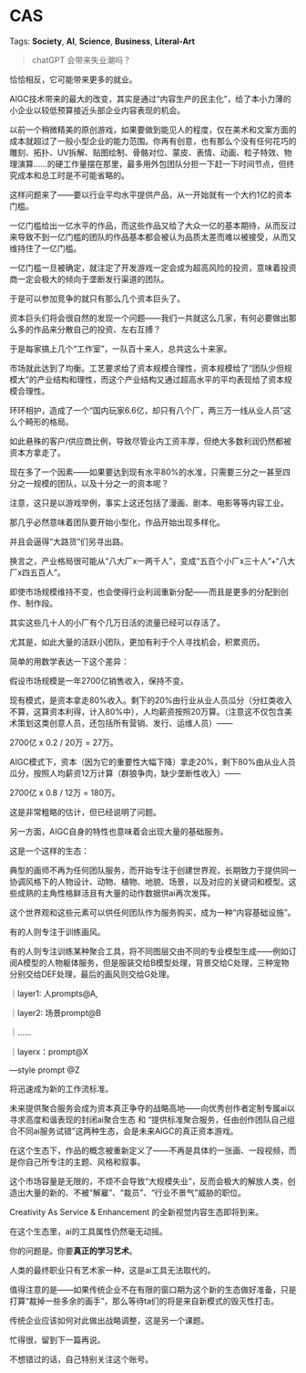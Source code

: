 # CAS

Tags: **Society**, **AI**, **Science**, **Business**, **Literal-Art**

> chatGPT 会带来失业潮吗？



恰恰相反，它可能带来更多的就业。

AIGC技术带来的最大的改变，其实是通过“内容生产的民主化”，给了本小力薄的小企业以较低预算接近头部企业内容表现的机会。

以前一个稍微精美的原创游戏，如果要做到能见人的程度，仅在美术和文案方面的成本就超过了一般小型企业的能力范围。你再有创意，也有那么个没有任何花巧的雕刻、拓扑、UV拆解、贴图绘制、骨骼对位、蒙皮、表情、动画、粒子特效、物理演算……的硬工作量摆在那里，最多用外包团队分担一下赶一下时间节点，但终究成本和总工时是不可能省略的。

这样问题来了——要以行业平均水平提供产品，从一开始就有一个大约1亿的资本门槛。

一亿门槛给出一亿水平的作品，而这些作品又给了大众一亿的基本期待，从而反过来导致不到一亿门槛的团队的作品基本都会被认为品质太差而难以被接受，从而又维持住了一亿门槛。

一亿门槛一旦被确定，就注定了开发游戏一定会成为超高风险的投资，意味着投资商一定会极大的倾向于垄断发行渠道的团队。

于是可以参加竞争的就只有那么几个资本巨头了。

资本巨头们将会很自然的发现一个问题——我们一共就这么几家，有何必要做出那么多的作品来分散自己的投资、左右互搏？

于是每家搞上几个“工作室”，一队百十来人，总共这么十来家。

市场就此达到了均衡。工艺要求给了资本规模合理性，资本规模给了“团队少但规模大”的产业结构和理性，而这个产业结构又通过超高水平的平均表现给了资本规模合理性。

环环相护，造成了一个“国内玩家6.6亿，却只有八个厂，两三万一线从业人员”这么个畸形的格局。

如此悬殊的客户/供应商比例，导致尽管业内工资丰厚，但绝大多数利润仍然都被资本方拿走了。

现在多了一个因素——如果要达到现有水平80%的水准，只需要三分之一甚至四分之一规模的团队，以及十分之一的资本呢？

注意，这只是以游戏举例，事实上这还包括了漫画、剧本、电影等等内容工业。

那几乎必然意味着团队要开始小型化，作品开始出现多样化。

并且会逼得“大路货”们另寻出路。

换言之，产业格局很可能从“八大厂x一两千人”，变成“五百个小厂x三十人”+“八大厂x四五百人”。

即使市场规模维持不变，也会使得行业利润重新分配——而且是更多的分配到创作、制作段。

其实这些几十人的小厂有个几万日活的流量已经可以存活了。

尤其是，如此大量的活跃小团队，更加有利于个人寻找机会，积累资历。

简单的用数学表达一下这个差异：

假设市场规模是一年2700亿销售收入，保持不变。

现有模式，是资本拿走80%收入。剩下的20%由行业从业人员瓜分（分红类收入不算，这算资本利得，计入80%中），人均薪资按照20万算。（注意这不仅包含美术策划这类创意人员，还包括所有营销、发行、运维人员）——

2700亿 x 0.2 / 20万 = 27万。

  


AIGC模式下，资本（因为它的重要性大幅下降）拿走20%，剩下80%由从业人员瓜分，按照人均薪资12万计算（群狼争肉，缺少垄断性收入）——

2700亿 x 0.8 / 12万 = 180万。

这是非常粗略的估计，但已经说明了问题。

  


  


  


另一方面，AIGC自身的特性也意味着会出现大量的基础服务。

这是一个这样的生态：

典型的画师不再为任何团队服务，而开始专注于创建世界观，长期致力于提供同一协调风格下的人物设计、动物、植物、地貌、场景，以及对应的关键词和模型。这些成熟的主角性格鲜活且有大量的动作数据供ai再次发挥。

这个世界观和这些元素可以供任何团队作为服务购买，成为一种“内容基础设施”。

有的人则专注于训练画风。

有的人则专注训练某种聚合工具，将不同图层交由不同的专业模型生成——例如订阅A模型的人物躯体服务，但是服装交给B模型处理，背景交给C处理，三种宠物分别交给DEF处理，最后的画风则交给G处理。

｜layer1: 人prompts@A, 

｜layer2: 场景prompt@B

｜……

｜layerx：prompt@X

—style prompt @Z

将迅速成为新的工作流标准。

未来提供聚合服务会成为资本真正争夺的战略高地——向优秀创作者定制专属ai以寻求高度和谐表现的封闭ai聚合生态 和 “提供标准聚合服务，任由创作团队自己组合不同ai服务试错”这两种生态，会是未来AIGC的真正资本游戏。

在这个生态下，作品的概念被重新定义了——不再是具体的一张画、一段视频，而是你自己所专注的主题、风格和叙事。

这个市场容量是无限的，不烦不会导致“大规模失业”，反而会极大的解放人类，创造出大量的新的、不被“解雇”、“裁员”、“行业不景气”威胁的职位。

Creativity As Service & Enhancement 的全新视觉内容生态即将到来。

在这个生态里，ai的工具属性仍然毫无动摇。

  


你的问题是。你要**真正的学习艺术**。

人类的最终职业只有艺术家一种，这是ai工具无法取代的。

  


值得注意的是——如果传统企业不在有限的窗口期为这个新的生态做好准备，只是打算“裁掉一些多余的画手”，那么等待ta们的将是来自新模式的毁灭性打击。

传统企业应该如何对此做出战略调整，这是另一个课题。

忙得很，留到下一篇再说。

不想错过的话，自己特别关注这个账号。



